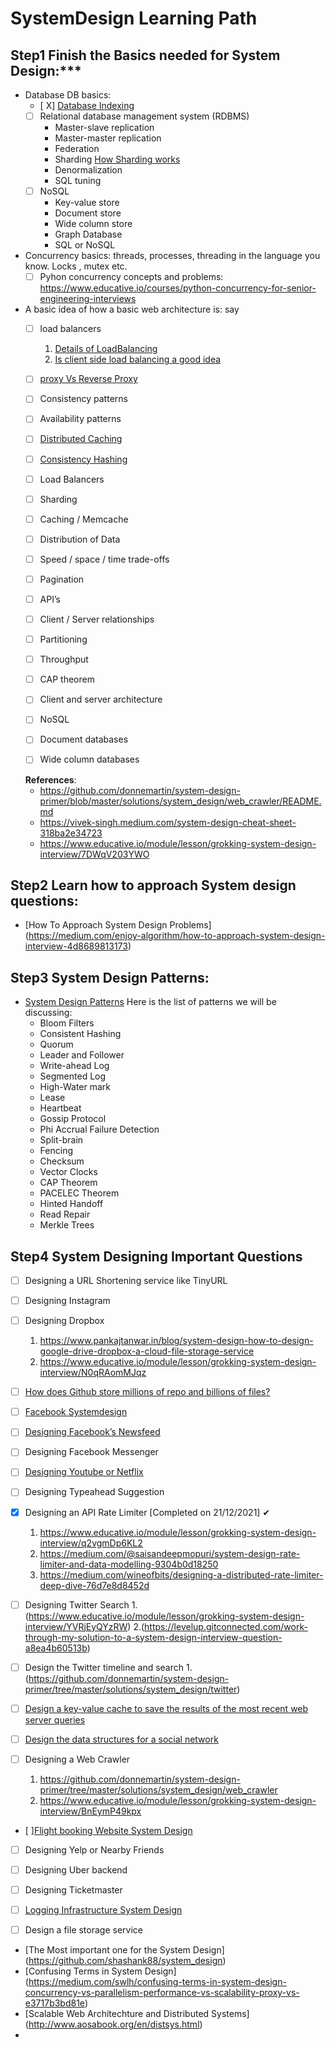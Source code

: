 # SystemDesign Learning Path

## Step1 Finish the Basics needed for System Design:***

- Database
   DB basics:
   - [ X] [Database Indexing](https://github.com/MeSabya/SystemDesignDiscussion/blob/main/6.%20DatabaseIndexing.md)
   - [ ] Relational database management system (RDBMS)
      - Master-slave replication
      - Master-master replication
      - Federation
      - Sharding [How Sharding works](https://medium.com/@jeeyoungk/how-sharding-works-b4dec46b3f6) 
      - Denormalization
      - SQL tuning
   - [ ] NoSQL
      - Key-value store
      - Document store
      - Wide column store
      - Graph Database
      - SQL or NoSQL

- Concurrency basics: threads, processes, threading in the language you know. Locks , mutex etc.
  - [ ] Pyhon concurrency concepts and problems: https://www.educative.io/courses/python-concurrency-for-senior-engineering-interviews

- A basic idea of how a basic web architecture is: say 
  - [ ] load balancers 
      1. [Details of LoadBalancing](https://medium.com/geekculture/load-balancing-da0bde7882f1)
      2. [Is client side load balancing a good idea](https://www.pankajtanwar.in/blog/system-design-is-client-side-load-balancing-a-good-idea)
  - [ ] [proxy Vs Reverse Proxy](https://www.pankajtanwar.in/blog/proxy-vs-reverse-proxy-using-a-real-life-example)
  - [ ] Consistency patterns
  - [ ] Availability patterns
  - [ ] [Distributed Caching](https://medium.com/rtkal/distributed-cache-design-348cbe334df1)
  - [ ] [Consistency Hashing](https://github.com/MeSabya/SystemDesignDiscussion/blob/main/3.ConsistentHashing.md)
  - [ ] Load Balancers
  - [ ] Sharding 
  - [ ] Caching / Memcache
  - [ ] Distribution of Data
  - [ ] Speed / space / time trade-offs
  - [ ] Pagination
  - [ ] API’s
  - [ ] Client / Server relationships
  - [ ] Partitioning
  - [ ] Throughput
  - [ ] CAP theorem
  - [ ] Client and server architecture
  - [ ] NoSQL
  - [ ] Document databases
  - [ ] Wide column databases
   
  
  **References**:
   - https://github.com/donnemartin/system-design-primer/blob/master/solutions/system_design/web_crawler/README.md
   - https://vivek-singh.medium.com/system-design-cheat-sheet-318ba2e34723
   - https://www.educative.io/module/lesson/grokking-system-design-interview/7DWqV203YWO
    
## Step2 Learn how to approach System design questions:
   - [How To Approach System Design Problems] (https://medium.com/enjoy-algorithm/how-to-approach-system-design-interview-4d8689813173)

## Step3 System Design Patterns:
   - [System Design Patterns](https://www.educative.io/module/lesson/grokking-system-design-interview/YMEMlvz5jGO)
   Here is the list of patterns we will be discussing:
      - Bloom Filters
      - Consistent Hashing
      - Quorum
      - Leader and Follower
      - Write-ahead Log
      - Segmented Log
      - High-Water mark
      - Lease
      - Heartbeat
      - Gossip Protocol
      - Phi Accrual Failure Detection
      - Split-brain
      - Fencing
      - Checksum
      - Vector Clocks
      - CAP Theorem
      - PACELEC Theorem
      - Hinted Handoff
      - Read Repair
      - Merkle Trees   
      
## Step4 System Designing Important Questions

- [ ] Designing a URL Shortening service like TinyURL 

- [ ] Designing Instagram

- [ ] Designing Dropbox
  1. https://www.pankajtanwar.in/blog/system-design-how-to-design-google-drive-dropbox-a-cloud-file-storage-service
  2. https://www.educative.io/module/lesson/grokking-system-design-interview/N0qRAomMJqz

- [ ] [How does Github store millions of repo and billions of files?](https://www.pankajtanwar.in/blog/how-does-github-store-millions-of-repo-and-billions-of-files)
- [ ] [Facebook Systemdesign](https://systemdesignprep.com/facebook)

- [ ] [Designing Facebook’s Newsfeed](https://systemdesignprep.com/newsfeed)

- [ ] Designing Facebook Messenger

- [ ] [Designing Youtube or Netflix](https://systemdesignprep.com/youtube)

- [ ] Designing Typeahead Suggestion

- [x] Designing an API Rate Limiter [Completed on 21/12/2021]  ✔
  1. https://www.educative.io/module/lesson/grokking-system-design-interview/q2vgmDp6KL2
  2. https://medium.com/@saisandeepmopuri/system-design-rate-limiter-and-data-modelling-9304b0d18250
  3. https://medium.com/wineofbits/designing-a-distributed-rate-limiter-deep-dive-76d7e8d8452d

- [ ] Designing Twitter Search 
      1.(https://www.educative.io/module/lesson/grokking-system-design-interview/YVRjEyQYzRW)
      2.(https://levelup.gitconnected.com/work-through-my-solution-to-a-system-design-interview-question-a8ea4b60513b)
- [ ] Design the Twitter timeline and search 
      1.(https://github.com/donnemartin/system-design-primer/tree/master/solutions/system_design/twitter)

- [ ] [Design a key-value cache to save the results of the most recent web server queries](https://github.com/donnemartin/system-design-primer/tree/master/solutions/system_design/query_cache)

- [ ] [Design the data structures for a social network](https://github.com/donnemartin/system-design-primer/tree/master/solutions/system_design/social_graph)

- [ ] Designing a Web Crawler 
  1. https://github.com/donnemartin/system-design-primer/tree/master/solutions/system_design/web_crawler
  2. https://www.educative.io/module/lesson/grokking-system-design-interview/BnEymP49kpx

- [ ][Flight booking Website System Design](https://ankita4priya.medium.com/flight-booking-website-app-system-design-899c626a6ee6) 
- [ ] Designing Yelp or Nearby Friends

- [ ] Designing Uber backend

- [ ] Designing Ticketmaster

- [ ] [Logging Infrastructure System Design](https://www.learnsteps.com/logging-infrastructure-system-design/)

- [ ] Design a file storage service

- [The Most important one for the System Design] (https://github.com/shashank88/system_design)
- [Confusing Terms in System Design] (https://medium.com/swlh/confusing-terms-in-system-design-concurrency-vs-parallelism-performance-vs-scalability-proxy-vs-e3717b3bd81e)
- [Scalable Web Architechture and Distributed Systems] (http://www.aosabook.org/en/distsys.html)
- 
